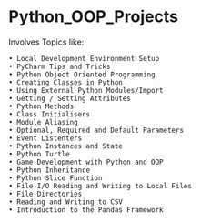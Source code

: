 # Python_OOP_Projects

Involves Topics like:

    • Local Development Environment Setup
    • PyCharm Tips and Tricks
    • Python Object Oriented Programming
    • Creating Classes in Python
    • Using External Python Modules/Import
    • Getting / Setting Attributes
    • Python Methods
    • Class Initialisers
    • Module Aliasing
    • Optional, Required and Default Parameters
    • Event Listenters
    • Python Instances and State
    • Python Turtle
    • Game Development with Python and OOP
    • Python Inheritance
    • Python Slice Function
    • File I/O Reading and Writing to Local Files
    • File Directories
    • Reading and Writing to CSV
    • Introduction to the Pandas Framework
